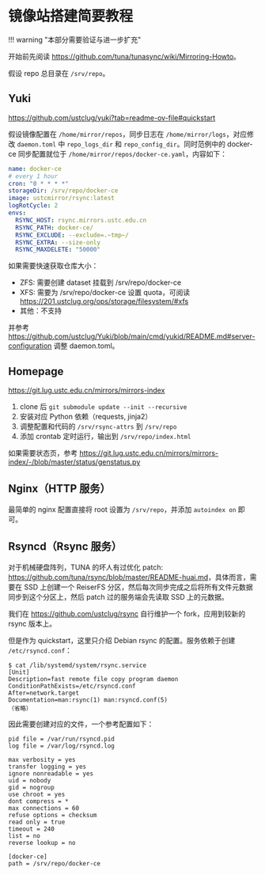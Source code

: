 # 镜像站搭建简要教程

!!! warning "本部分需要验证与进一步扩充"

开始前先阅读 <https://github.com/tuna/tunasync/wiki/Mirroring-Howto>。

假设 repo 总目录在 `/srv/repo`。

## Yuki

<https://github.com/ustclug/yuki?tab=readme-ov-file#quickstart>

假设镜像配置在 `/home/mirror/repos`，同步日志在 `/home/mirror/logs`，对应修改 `daemon.toml` 中 `repo_logs_dir` 和 `repo_config_dir`。同时范例中的 docker-ce 同步配置就位于 `/home/mirror/repos/docker-ce.yaml`，内容如下：

```yaml
name: docker-ce
# every 1 hour
cron: "0 * * * *"
storageDir: /srv/repo/docker-ce
image: ustcmirror/rsync:latest
logRotCycle: 2
envs:
  RSYNC_HOST: rsync.mirrors.ustc.edu.cn
  RSYNC_PATH: docker-ce/
  RSYNC_EXCLUDE: --exclude=.~tmp~/
  RSYNC_EXTRA: --size-only
  RSYNC_MAXDELETE: "50000"
```

如果需要快速获取仓库大小：

- ZFS: 需要创建 dataset 挂载到 /srv/repo/docker-ce
- XFS: 需要为 /srv/repo/docker-ce 设置 quota，可阅读 <https://201.ustclug.org/ops/storage/filesystem/#xfs>
- 其他：不支持

并参考 <https://github.com/ustclug/Yuki/blob/main/cmd/yukid/README.md#server-configuration> 调整 daemon.toml。

## Homepage

<https://git.lug.ustc.edu.cn/mirrors/mirrors-index>

1. clone 后 `git submodule update --init --recursive`
2. 安装对应 Python 依赖（requests, jinja2）
3. 调整配置和代码的 `/srv/rsync-attrs` 到 `/srv/repo`
4. 添加 crontab 定时运行，输出到 `/srv/repo/index.html`

如果需要状态页，参考 <https://git.lug.ustc.edu.cn/mirrors/mirrors-index/-/blob/master/status/genstatus.py>

## Nginx（HTTP 服务）

最简单的 nginx 配置直接将 root 设置为 `/srv/repo`，并添加 `autoindex on` 即可。

## Rsyncd（Rsync 服务）

对于机械硬盘阵列，TUNA 的坏人有过优化 patch: <https://github.com/tuna/rsync/blob/master/README-huai.md>，具体而言，需要在 SSD 上创建一个 ReiserFS 分区，然后每次同步完成之后将所有文件元数据同步到这个分区上，然后 patch 过的服务端会先读取 SSD 上的元数据。

我们在 <https://github.com/ustclug/rsync> 自行维护一个 fork，应用到较新的 rsync 版本上。

但是作为 quickstart，这里只介绍 Debian rsync 的配置。服务依赖于创建 `/etc/rsyncd.conf`：

```console
$ cat /lib/systemd/system/rsync.service
[Unit]
Description=fast remote file copy program daemon
ConditionPathExists=/etc/rsyncd.conf
After=network.target
Documentation=man:rsync(1) man:rsyncd.conf(5)
（省略）
```

因此需要创建对应的文件，一个参考配置如下：

```
pid file = /var/run/rsyncd.pid
log file = /var/log/rsyncd.log

max verbosity = yes
transfer logging = yes
ignore nonreadable = yes
uid = nobody
gid = nogroup
use chroot = yes
dont compress = *
max connections = 60
refuse options = checksum
read only = true
timeout = 240
list = no
reverse lookup = no

[docker-ce]
path = /srv/repo/docker-ce
```
